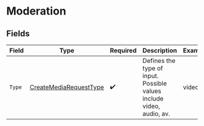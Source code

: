 # Moderation


## Fields

| Field                                                                       | Type                                                                        | Required                                                                    | Description                                                                 | Example                                                                     |
| --------------------------------------------------------------------------- | --------------------------------------------------------------------------- | --------------------------------------------------------------------------- | --------------------------------------------------------------------------- | --------------------------------------------------------------------------- |
| `Type`                                                                      | [CreateMediaRequestType](../../Models/Components/CreateMediaRequestType.md) | :heavy_check_mark:                                                          | Defines the type of input. Possible values include video, audio, av.<br/>   | video                                                                       |